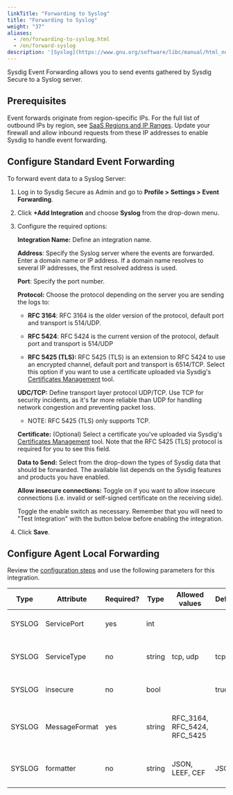 ```yaml
---
linkTitle: "Forwarding to Syslog"
title: "Forwarding to Syslog"
weight: "37"
aliases:
  - /en/forwarding-to-syslog.html
  - /en/forward-syslog
description: '[Syslog](https://www.gnu.org/software/libc/manual/html_node/Overview-of-Syslog.html) refers to System Logging protocol. It is a standard chiefly used by network devices to send events and logs in a particular format to a centralized system for storage and analysis. A Syslog event includes severity level, host IP, timestamps, diagnostics information, and more.'
---
```


Sysdig Event Forwarding allows you to send events gathered by Sysdig Secure to a Syslog server.

## Prerequisites

Event forwards originate from region-specific IPs. For the full list of outbound IPs by region, see [SaaS Regions and IP Ranges](/en/docs/administration/saas-regions-and-ip-ranges/#saas-regions-and-ip-ranges).  Update your firewall and allow inbound requests from these IP addresses to enable Sysdig to handle event forwarding.

## Configure Standard Event Forwarding

To forward event data to a Syslog Server:

1. Log in to Sysdig Secure as Admin and go to **Profile > Settings > Event Forwarding**.

2. Click **+Add Integration** and choose **Syslog** from the drop-down menu.

3. Configure the required options:

   **Integration Name:** Define an integration name.

   **Address**: Specify the Syslog server where the events are
   forwarded. Enter a domain name or IP address. If a domain name
   resolves to several IP addresses, the first resolved address is
   used.

   **Port**: Specify the port number.

   **Protocol:** Choose the protocol depending on the server you are
   sending the logs to:

   * **RFC 3164**: RFC 3164 is the older version of the protocol, default
     port and transport is 514/UDP.

   * **RFC 5424**: RFC 5424 is the current version of the protocol,
     default port and transport is 514/UDP

   * **RFC 5425 (TLS):** RFC 5425 (TLS) is an extension to RFC 5424 to
     use an encrypted channel, default port and transport is 6514/TCP.  Select this option if you want to use a certificate uploaded via Sysdig's [Certificates Management](/en/certificates-management/) tool.

   **UDC/TCP:** Define transport layer protocol UDP/TCP. Use TCP for
   security incidents, as it's far more reliable than UDP for handling
   network congestion and preventing packet loss.

   * NOTE: RFC 5425 (TLS) only supports TCP.

   **Certificate:** (Optional) Select a certificate you've uploaded via Sysdig's [Certificates Management](/en/certificates-management/) tool. Note that the RFC 5425 (TLS) protocol is required for you to see this field.

   **Data to Send:** Select from the drop-down the types of Sysdig data that should be forwarded. The available list depends on the Sysdig features and products you have enabled.

   **Allow insecure connections:** Toggle on if you want to allow
   insecure connections (i.e. invalid or self-signed certificate on the
   receiving side).

   Toggle the enable switch as necessary. Remember that you will need
   to "Test Integration" with the button below before enabling the
   integration.

4. Click **Save**.

## Configure Agent Local Forwarding

Review the [configuration steps](/en/event-forwarding/#configure-agent-local-forwarding) and use the following parameters for this integration.

| **Type** | **Attribute** | **Required?** | **Type** | **Allowed values**           | **Default** | **Description**                                |
| -------- | ------------- | ------------- | -------- | ---------------------------- | ----------- | ---------------------------------------------- |
| SYSLOG   | ServicePort   | yes           | int      |                              |             | port of the syslog server                      |
| SYSLOG   | ServiceType   | no            | string   | tcp, udp                     | tcp         | protocol, tcp or udp (case insensitive)        |
| SYSLOG   | insecure      | no            | bool     |                              | true        | Doesn’t verify TLS certificate                 |
| SYSLOG   | MessageFormat | yes           | string   | RFC_3164, RFC_5424, RFC_5425 |             | The syslog message format. RFC5425 is TLS only |
| SYSLOG   | formatter     | no            | string   | JSON, LEEF, CEF              | JSON        | The message content format                     |
